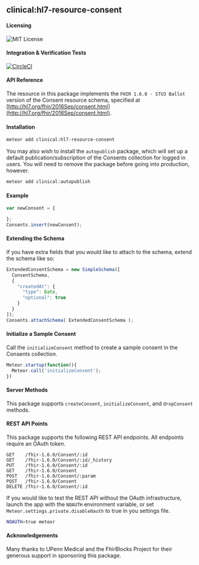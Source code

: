 ##  clinical:hl7-resource-consent   

#### Licensing  

![MIT License](https://img.shields.io/badge/license-MIT-blue.svg)


#### Integration & Verification Tests  

[![CircleCI](https://circleci.com/gh/clinical-meteor/hl7-resource-consent/tree/master.svg?style=svg)](https://circleci.com/gh/clinical-meteor/hl7-resource-consent/tree/master)


#### API Reference  

The resource in this package implements the `FHIR 1.6.0 - STU3 Ballot` version of the Consent resource schema, specified at  [http://hl7.org/fhir/2016Sep/consent.html](http://hl7.org/fhir/2016Sep/consent.html).  



#### Installation  

```bash
meteor add clinical:hl7-resource-consent
```

You may also wish to install the `autopublish` package, which will set up a default publication/subscription of the Consents collection for logged in users.  You will need to remove the package before going into production, however.

```bash
meteor add clinical:autopublish  
```


 
#### Example    

```js
var newConsent = {

};
Consents.insert(newConsent);
```


#### Extending the Schema  

If you have extra fields that you would like to attach to the schema, extend the schema like so:  

```js
ExtendedConsentSchema = new SimpleSchema([
  ConsentSchema,
  {
    "createdAt": {
      "type": Date,
      "optional": true
    }
  }
]);
Consents.attachSchema( ExtendedConsentSchema );
```


#### Initialize a Sample Consent  

Call the `initializeConsent` method to create a sample consent in the Consents collection.

```js
Meteor.startup(function(){
  Meteor.call('initializeConsent');
})
```


#### Server Methods  

This package supports `createConsent`, `initializeConsent`, and `dropConsent` methods.



#### REST API Points    

This package supports the following REST API endpoints.  All endpoints require an OAuth token.  

```
GET    /fhir-1.6.0/Consent/:id    
GET    /fhir-1.6.0/Consent/:id/_history  
PUT    /fhir-1.6.0/Consent/:id  
GET    /fhir-1.6.0/Consent  
POST   /fhir-1.6.0/Consent/:param  
POST   /fhir-1.6.0/Consent  
DELETE /fhir-1.6.0/Consent/:id
```

If you would like to test the REST API without the OAuth infrastructure, launch the app with the `NOAUTH` environment variable, or set `Meteor.settings.private.disableOauth` to true in you settings file.

```bash
NOAUTH=true meteor
```


#### Acknowledgements     

Many thanks to UPenn Medical and the FhirBlocks Project for their generous support in sponsoring this package.   